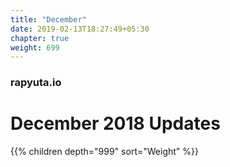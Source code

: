 ```yaml
---
title: "December"
date: 2019-02-13T18:27:49+05:30
chapter: true
weight: 699
---
```

### rapyuta.io

# December 2018 Updates

{{% children depth="999" sort="Weight" %}}